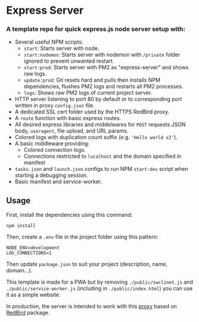 # Express Server

### A template repo for quick express.js node server setup with:

-   Several useful NPM scripts:
    -   `start`: Starts server with node.
    -   `start:nodemon`: Starts server with nodemon with `/private` folder ignored to prevent unwanted restart.
    -   `start:prod`: Starts server with PM2 as "express-server" and shows raw logs.
    -   `update:prod`: Git resets hard and pulls then installs NPM dependencies, flushes PM2 logs and restarts all PM2 processes.
    -   `logs`: Shows raw PM2 logs of current project server.
-   HTTP server listening to port 80 by default or to corresponding port written in proxy `config.json` file.
-   A dedicated SSL cert folder used by the HTTPS RedBird proxy.
-   A `route` function with basic express routes.
-   All desired express libraries and middelwares for `POST` requests JSON body, `useragent`, file upload, and URL params.
-   Colored logs with duplication count suffix (e.g. `'Hello world x2'`).
-   A basic middleware providing:
    -   Colored connection logs.
    -   Connections restricted to `localhost` and the domain specified in manifest
-   `tasks.json` and `launch.json` configs to run NPM `start:dev` script when starting a debugging session.
-   Basic manifest and service-worker.

## Usage

First, install the dependencies using this command:

    npm install

Then, create a `.env` file in the project folder using this pattern:

    NODE_ENV=development
    LOG_CONNECTIONS=1

Then update `package.json` to suit your project (description, name, domain...).

This template is made for a PWA but by removing `./public/swclinet.js` and `./public/service-worker.js` (including in `./public/index.html`) you can use it as a simple website.

In production, the server is intended to work with this [proxy](https://github.com/Iconejey/proxy) based on [RedBird](https://www.npmjs.com/package/redbird) package.
